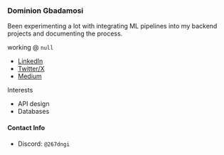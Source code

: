 ### Dominion Gbadamosi
Been experimenting a lot with integrating ML pipelines into my backend projects and documenting the process.

working @ `null`

- [LinkedIn](https://www.linkedin.com/dominion-gbadamosi)
- [Twitter/X](https://www.x.com/_dngi)
- [Medium](https://medium.com/@dngi267)

Interests
- API design
- Databases

#### Contact Info
- Discord: `@267dngi`
